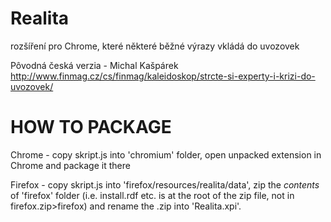 Realita
=======

rozšíření pro Chrome, které některé běžné výrazy vkládá do uvozovek

Pôvodná česká verzia - Michal Kašpárek
http://www.finmag.cz/cs/finmag/kaleidoskop/strcte-si-experty-i-krizi-do-uvozovek/

HOW TO PACKAGE
===============
Chrome - copy skript.js into 'chromium' folder, open unpacked extension in Chrome and package it there

Firefox - copy skript.js into 'firefox/resources/realita/data', zip the *contents* of 'firefox' folder (i.e. install.rdf etc. is at the root of the zip file, not in firefox.zip>firefox) and rename the .zip into 'Realita.xpi'.